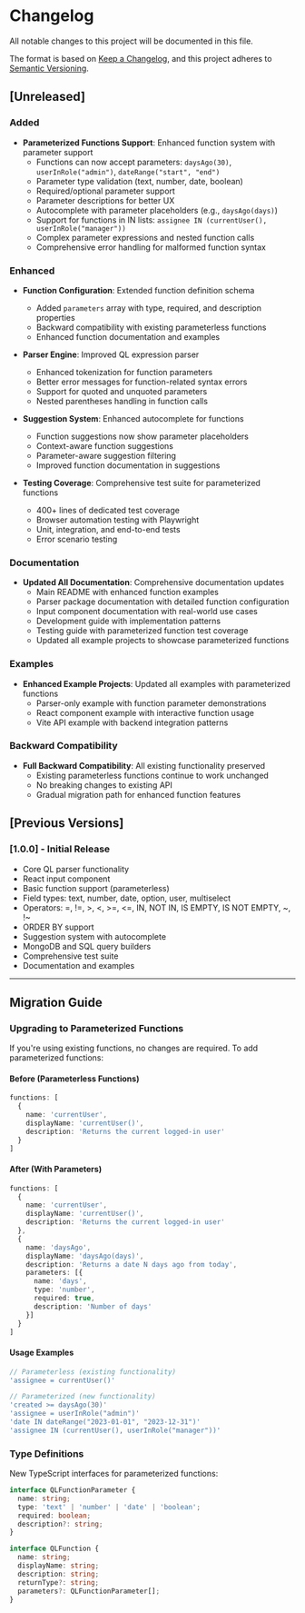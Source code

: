 # Changelog

All notable changes to this project will be documented in this file.

The format is based on [Keep a Changelog](https://keepachangelog.com/en/1.0.0/),
and this project adheres to [Semantic Versioning](https://semver.org/spec/v2.0.0.html).

## [Unreleased]

### Added
- **Parameterized Functions Support**: Enhanced function system with parameter support
  - Functions can now accept parameters: `daysAgo(30)`, `userInRole("admin")`, `dateRange("start", "end")`
  - Parameter type validation (text, number, date, boolean)
  - Required/optional parameter support
  - Parameter descriptions for better UX
  - Autocomplete with parameter placeholders (e.g., `daysAgo(days)`)
  - Support for functions in IN lists: `assignee IN (currentUser(), userInRole("manager"))`
  - Complex parameter expressions and nested function calls
  - Comprehensive error handling for malformed function syntax

### Enhanced
- **Function Configuration**: Extended function definition schema
  - Added `parameters` array with type, required, and description properties
  - Backward compatibility with existing parameterless functions
  - Enhanced function documentation and examples

- **Parser Engine**: Improved QL expression parser
  - Enhanced tokenization for function parameters
  - Better error messages for function-related syntax errors
  - Support for quoted and unquoted parameters
  - Nested parentheses handling in function calls

- **Suggestion System**: Enhanced autocomplete for functions
  - Function suggestions now show parameter placeholders
  - Context-aware function suggestions
  - Parameter-aware suggestion filtering
  - Improved function documentation in suggestions

- **Testing Coverage**: Comprehensive test suite for parameterized functions
  - 400+ lines of dedicated test coverage
  - Browser automation testing with Playwright
  - Unit, integration, and end-to-end tests
  - Error scenario testing

### Documentation
- **Updated All Documentation**: Comprehensive documentation updates
  - Main README with enhanced function examples
  - Parser package documentation with detailed function configuration
  - Input component documentation with real-world use cases
  - Development guide with implementation patterns
  - Testing guide with parameterized function test coverage
  - Updated all example projects to showcase parameterized functions

### Examples
- **Enhanced Example Projects**: Updated all examples with parameterized functions
  - Parser-only example with function parameter demonstrations
  - React component example with interactive function usage
  - Vite API example with backend integration patterns

### Backward Compatibility
- **Full Backward Compatibility**: All existing functionality preserved
  - Existing parameterless functions continue to work unchanged
  - No breaking changes to existing API
  - Gradual migration path for enhanced function features

## [Previous Versions]

### [1.0.0] - Initial Release
- Core QL parser functionality
- React input component
- Basic function support (parameterless)
- Field types: text, number, date, option, user, multiselect
- Operators: =, !=, >, <, >=, <=, IN, NOT IN, IS EMPTY, IS NOT EMPTY, ~, !~
- ORDER BY support
- Suggestion system with autocomplete
- MongoDB and SQL query builders
- Comprehensive test suite
- Documentation and examples

---

## Migration Guide

### Upgrading to Parameterized Functions

If you're using existing functions, no changes are required. To add parameterized functions:

#### Before (Parameterless Functions)
```typescript
functions: [
  {
    name: 'currentUser',
    displayName: 'currentUser()',
    description: 'Returns the current logged-in user'
  }
]
```

#### After (With Parameters)
```typescript
functions: [
  {
    name: 'currentUser',
    displayName: 'currentUser()',
    description: 'Returns the current logged-in user'
  },
  {
    name: 'daysAgo',
    displayName: 'daysAgo(days)',
    description: 'Returns a date N days ago from today',
    parameters: [{
      name: 'days',
      type: 'number',
      required: true,
      description: 'Number of days'
    }]
  }
]
```

#### Usage Examples
```typescript
// Parameterless (existing functionality)
'assignee = currentUser()'

// Parameterized (new functionality)
'created >= daysAgo(30)'
'assignee = userInRole("admin")'
'date IN dateRange("2023-01-01", "2023-12-31")'
'assignee IN (currentUser(), userInRole("manager"))'
```

### Type Definitions

New TypeScript interfaces for parameterized functions:

```typescript
interface QLFunctionParameter {
  name: string;
  type: 'text' | 'number' | 'date' | 'boolean';
  required: boolean;
  description?: string;
}

interface QLFunction {
  name: string;
  displayName: string;
  description: string;
  returnType?: string;
  parameters?: QLFunctionParameter[];
}
```
